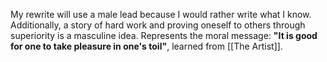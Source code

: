 My rewrite will use a male lead because I would rather write what I know. Additionally, a story of hard work and proving oneself to others through superiority is a masculine idea.
Represents the moral message: <b>"It is good for one to take pleasure in one's toil"</b>, learned from [[The Artist]].
